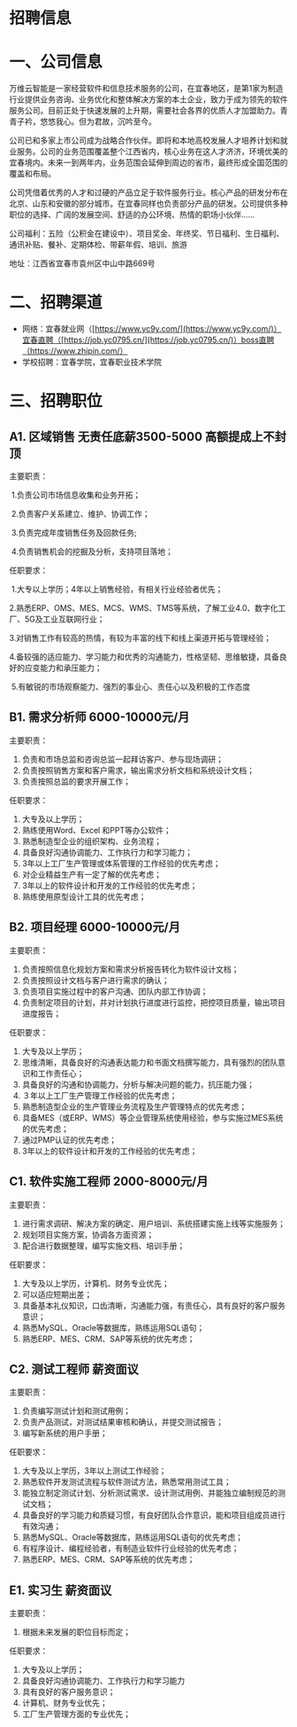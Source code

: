 # 招聘信息

# 一、公司信息

万维云智能是一家经营软件和信息技术服务的公司，在宜春地区，是第1家为制造行业提供业务咨询、业务优化和整体解决方案的本土企业，致力于成为领先的软件服务公司。目前正处于快速发展的上升期，需要社会各界的优质人才加盟助力。青青子衿，悠悠我心。但为君故，沉吟至今。

公司已和多家上市公司成为战略合作伙伴。即将和本地高校发展人才培养计划和就业服务。公司的业务范围覆盖整个江西省内，核心业务在这人才济济，环境优美的宜春境内。未来一到两年内，业务范围会延伸到周边的省市，最终形成全国范围的覆盖和布局。

公司凭借着优秀的人才和过硬的产品立足于软件服务行业。核心产品的研发分布在北京、山东和安徽的部分城市。在宜春同样也负责部分产品的研发。公司提供多种职位的选择、广阔的发展空间、舒适的办公环境、热情的职场小伙伴……

公司福利：五险（公积金在建设中）、项目奖金、年终奖、节日福利、生日福利、通讯补贴、餐补、定期体检、带薪年假、培训、旅游

地址：江西省宜春市袁州区中山中路669号

# 二、招聘渠道

-   网络：宜春就业网（[https://www.yc9y.com/](https://www.yc9y.com/)）宜春直聘（[https://job.yc0795.cn/](https://job.yc0795.cn/)）boss直聘（https://www.zhipin.com/）
-   学校招聘：宜春学院，宜春职业技术学院


# 三、招聘职位

## A1. 区域销售 无责任底薪3500-5000   高额提成上不封顶

主要职责：

​	1.负责公司市场信息收集和业务开拓；

​	2.负责客户关系建立、维护、协调工作；

​	3.负责完成年度销售任务及回款任务;

​	4.负责销售机会的挖掘及分析，支持项目落地；

任职要求：

​	1.大专以上学历；4年以上销售经验，有相关行业经验者优先；

​	2.熟悉ERP、OMS、MES、MCS、WMS、TMS等系统，了解工业4.0、数字化工厂、5G及工业互联网行业；

​	3.对销售工作有较高的热情，有较为丰富的线下和线上渠道开拓与管理经验；

​	4.备较强的适应能力、学习能力和优秀的沟通能力，性格坚韧、思维敏捷，具备良好的应变能力和承压能力；

​	5.有敏锐的市场观察能力、强烈的事业心、责任心以及积极的工作态度

## B1. 需求分析师  6000-10000元/月

主要职责：
1.  负责和市场总监和咨询总监一起拜访客户、参与现场调研；
2.  负责按照销售方案和客户需求，输出需求分析文档和系统设计文档；
3.  负责按照总监的要求开展工作；


任职要求：
1.  大专及以上学历；
2.  熟练使用Word、Excel 和PPT等办公软件；
3.  熟悉制造型企业的组织架构、业务流程；
4.  具备良好沟通协调能力、工作执行力和学习能力；
5.  3年以上工厂生产管理或体系管理的工作经验的优先考虑；
6.  对企业精益生产有一定了解的优先考虑；
7.  3年以上的软件设计和开发的工作经验的优先考虑；
8.  熟练使用原型设计工具的优先考虑；



## B2. 项目经理 6000-10000元/月

主要职责：

1.  负责按照信息化规划方案和需求分析报告转化为软件设计文档；
2.  负责按照设计文档与客户进行需求的确认；
3.  负责项目实施过程中的客户沟通、团队内部工作协调；
4.  负责制定项目的计划，并对计划执行进度进行监控，把控项目质量，输出项目进度报告；

任职要求：
1.  大专及以上学历；
2.  思维清晰，具备良好的沟通表达能力和书面文档撰写能力，具有强烈的团队意识和工作责任心；
3.  具备良好的沟通和协调能力，分析与解决问题的能力，抗压能力强；
4.  ３年以上工厂生产管理工作经验的优先考虑；
5.  熟悉制造型企业的生产管理业务流程及生产管理特点的优先考虑；
6.  具备MES（或ERP、WMS）等企业管理系统使用经验，参与实施过MES系统的优先考虑； 
7.  通过PMP认证的优先考虑；
8.  3年以上的软件设计和开发的工作经验的优先考虑；



## C1. 软件实施工程师	2000-8000元/月

主要职责：

1.  进行需求调研、解决方案的确定、用户培训、系统搭建实施上线等实施服务；
2.  规划项目实施方案，协调各方面资源；
3.  配合进行数据整理，编写实施文档、培训手册；

任职要求：

1.  大专及以上学历，计算机、财务专业优先；
2.  可以适应短期出差；
3.  具备基本礼仪知识，口齿清晰，沟通能力强，有责任心，具有良好的客户服务意识；
4.  熟悉MySQL、Oracle等数据库，熟练运用SQL语句；
5.  熟悉ERP、MES、CRM、SAP等系统的优先考虑；



## C2. 测试工程师	薪资面议

主要职责：

1.  负责编写测试计划和测试用例；
2.  负责产品测试，对测试结果审核和确认，并提交测试报告；
3.  编写新系统的用户手册；

任职要求：

1.  大专及以上学历，3年以上测试工作经验；
2.  熟悉软件开发测试流程与软件测试方法，熟悉常用测试工具；
3.  能独立制定测试计划、分析测试需求、设计测试用例、并能独立编制规范的测试文档；
4.  具备良好的学习能力和质疑习惯，有良好团队合作意识，能和项目组成员进行有效沟通；
5.  熟悉MySQL、Oracle等数据库，熟练运用SQL语句的优先考虑；
6.  有程序设计、编程经验者，有制造业软件行业经验的优先考虑；
7.  熟悉ERP、MES、CRM、SAP等系统的优先考虑；



## E1. 实习生	薪资面议

主要职责：

1.  根据未来发展的职位目标而定；

任职要求：

1.  大专及以上学历；
2.  具备良好沟通协调能力、工作执行力和学习能力
3.  具有良好的客户服务意识；
4.  计算机、财务专业优先；
5.  工厂生产管理方面的专业优先；



